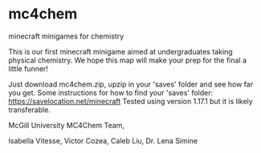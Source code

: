 # mc4chem
minecraft minigames for chemistry


This is our first minecraft minigame aimed at undergraduates taking physical chemistry.
We hope this map will make your prep for the final a little funner!

Just download mc4chem.zip, upzip in your 'saves' folder and see how far you get.
Some instructions for how to find your 'saves' folder: https://savelocation.net/minecraft 
Tested using version 1.17.1 but it is likely transferable. 

McGill University MC4Chem Team,

Isabella Vitesse, Victor Cozea, Caleb Liu, Dr. Lena Simine
